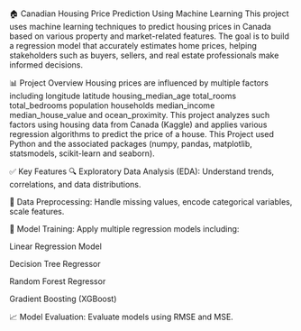 🏠 Canadian Housing Price Prediction Using Machine Learning
This project uses machine learning techniques to predict housing prices in Canada based on various property and market-related features. The goal is to build a regression model that accurately estimates home prices, helping stakeholders such as buyers, sellers, and real estate professionals make informed decisions.

📊 Project Overview
Housing prices are influenced by multiple factors including longitude  latitude  housing_median_age  total_rooms  total_bedrooms  population  households  median_income  median_house_value and  ocean_proximity. This project analyzes such factors using  housing data from Canada (Kaggle) and applies various regression algorithms to predict the price of a house. This Project used Python and the associated packages (numpy, pandas, matplotlib, statsmodels, scikit-learn and seaborn).

✅ Key Features
🔍 Exploratory Data Analysis (EDA): Understand trends, correlations, and data distributions.

🧼 Data Preprocessing: Handle missing values, encode categorical variables, scale features.

🧠 Model Training: Apply multiple regression models including:

Linear Regression Model

Decision Tree Regressor

Random Forest Regressor

Gradient Boosting (XGBoost)

📈 Model Evaluation: Evaluate models using RMSE and MSE.


